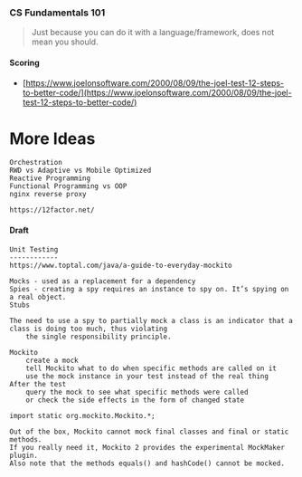 ### CS Fundamentals 101

> Just because you can do it with a language/framework, does not mean you should.

#### Scoring

* [https://www.joelonsoftware.com/2000/08/09/the-joel-test-12-steps-to-better-code/](https://www.joelonsoftware.com/2000/08/09/the-joel-test-12-steps-to-better-code/)

# More Ideas

```
Orchestration
RWD vs Adaptive vs Mobile Optimized
Reactive Programming
Functional Programming vs OOP
nginx reverse proxy

https://12factor.net/
```

#### Draft

```
Unit Testing
------------
https://www.toptal.com/java/a-guide-to-everyday-mockito

Mocks - used as a replacement for a dependency
Spies - creating a spy requires an instance to spy on. It’s spying on a real object.
Stubs

The need to use a spy to partially mock a class is an indicator that a class is doing too much, thus violating
    the single responsibility principle.

Mockito
    create a mock
    tell Mockito what to do when specific methods are called on it
    use the mock instance in your test instead of the real thing
After the test
    query the mock to see what specific methods were called
    or check the side effects in the form of changed state

import static org.mockito.Mockito.*;

Out of the box, Mockito cannot mock final classes and final or static methods.
If you really need it, Mockito 2 provides the experimental MockMaker plugin.
Also note that the methods equals() and hashCode() cannot be mocked.
```



